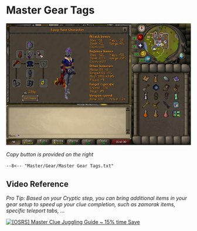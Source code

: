# Master Gear Tags

![Master Gear](../images/Master%20Gear.png)

_Copy button is provided on the right_
``` title=""
--8<-- "Master/Gear/Master Gear Tags.txt"
```

## Video Reference
*Pro Tip: Based on your Cryptic step, you can bring additional items in your gear setup to speed up your clue completion, such as zamorak items, specific teleport tabs, ...*

[![[OSRS] Master Clue Juggling Guide ~ 15% time Save
](https://img.youtube.com/vi/HwnjCT3xF4k/0.jpg)](https://www.youtube.com/watch?v=HwnjCT3xF4k)